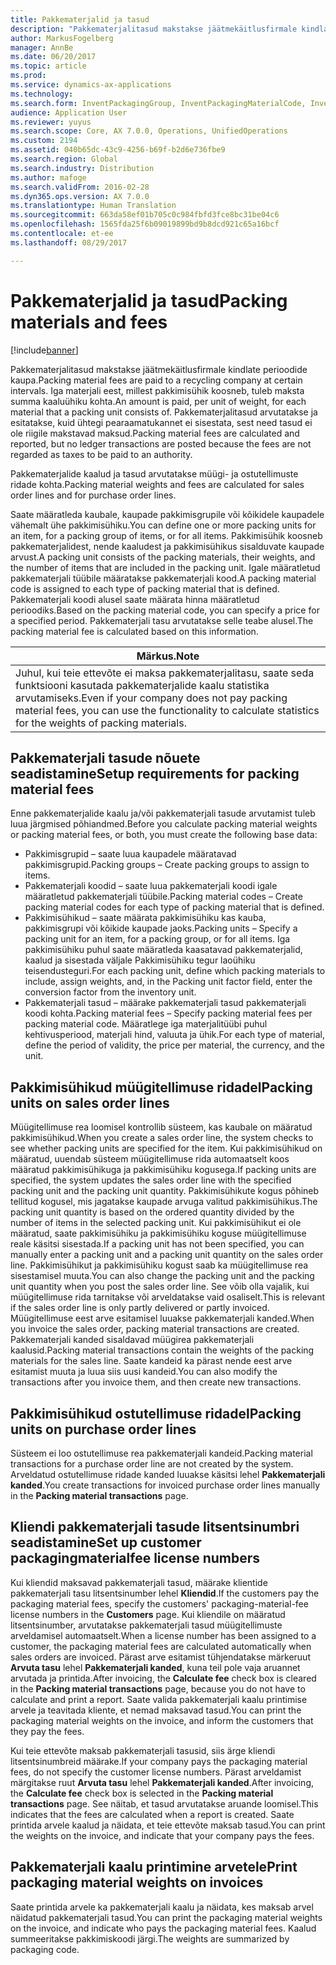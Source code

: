 ```yaml
---
title: Pakkematerjalid ja tasud
description: "Pakkematerjalitasud makstakse jäätmekäitlusfirmale kindlate perioodide kaupa. Iga materjali eest, millest pakkimisühik koosneb, tuleb maksta summa kaaluühiku kohta. Pakkematerjalitasud arvutatakse ja esitatakse, kuid ühtegi pearaamatukannet ei sisestata, sest need tasud ei ole riigile makstavad maksud."
author: MarkusFogelberg
manager: AnnBe
ms.date: 06/20/2017
ms.topic: article
ms.prod: 
ms.service: dynamics-ax-applications
ms.technology: 
ms.search.form: InventPackagingGroup, InventPackagingMaterialCode, InventPackagingMaterialFee, InventPackagingMaterialTrans, InventPackagingMaterialTransPurch, InventPackagingUnit
audience: Application User
ms.reviewer: yuyus
ms.search.scope: Core, AX 7.0.0, Operations, UnifiedOperations
ms.custom: 2194
ms.assetid: 040b65dc-43c9-4256-b69f-b2d6e736fbe9
ms.search.region: Global
ms.search.industry: Distribution
ms.author: mafoge
ms.search.validFrom: 2016-02-28
ms.dyn365.ops.version: AX 7.0.0
ms.translationtype: Human Translation
ms.sourcegitcommit: 663da58ef01b705c0c984fbfd3fce8bc31be04c6
ms.openlocfilehash: 1565fda25f6b09019899bd9b8dcd921c65a16bcf
ms.contentlocale: et-ee
ms.lasthandoff: 08/29/2017

---
```


# <a name="packing-materials-and-fees"></a><span data-ttu-id="2d3dd-105">Pakkematerjalid ja tasud</span><span class="sxs-lookup"><span data-stu-id="2d3dd-105">Packing materials and fees</span></span>

[!include[banner](../includes/banner.md)]


<span data-ttu-id="2d3dd-106">Pakkematerjalitasud makstakse jäätmekäitlusfirmale kindlate perioodide kaupa.</span><span class="sxs-lookup"><span data-stu-id="2d3dd-106">Packing material fees are paid to a recycling company at certain intervals.</span></span> <span data-ttu-id="2d3dd-107">Iga materjali eest, millest pakkimisühik koosneb, tuleb maksta summa kaaluühiku kohta.</span><span class="sxs-lookup"><span data-stu-id="2d3dd-107">An amount is paid, per unit of weight, for each material that a packing unit consists of.</span></span> <span data-ttu-id="2d3dd-108">Pakkematerjalitasud arvutatakse ja esitatakse, kuid ühtegi pearaamatukannet ei sisestata, sest need tasud ei ole riigile makstavad maksud.</span><span class="sxs-lookup"><span data-stu-id="2d3dd-108">Packing material fees are calculated and reported, but no ledger transactions are posted because the fees are not regarded as taxes to be paid to an authority.</span></span>

<span data-ttu-id="2d3dd-109">Pakkematerjalide kaalud ja tasud arvutatakse müügi- ja ostutellimuste ridade kohta.</span><span class="sxs-lookup"><span data-stu-id="2d3dd-109">Packing material weights and fees are calculated for sales order lines and for purchase order lines.</span></span>

<span data-ttu-id="2d3dd-110">Saate määratleda kaubale, kaupade pakkimisgrupile või kõikidele kaupadele vähemalt ühe pakkimisühiku.</span><span class="sxs-lookup"><span data-stu-id="2d3dd-110">You can define one or more packing units for an item, for a packing group of items, or for all items.</span></span> <span data-ttu-id="2d3dd-111">Pakkimisühik koosneb pakkematerjalidest, nende kaaludest ja pakkimisühikus sisalduvate kaupade arvust.</span><span class="sxs-lookup"><span data-stu-id="2d3dd-111">A packing unit consists of the packing materials, their weights, and the number of items that are included in the packing unit.</span></span> <span data-ttu-id="2d3dd-112">Igale määratletud pakkematerjali tüübile määratakse pakkematerjali kood.</span><span class="sxs-lookup"><span data-stu-id="2d3dd-112">A packing material code is assigned to each type of packing material that is defined.</span></span> <span data-ttu-id="2d3dd-113">Pakkematerjali koodi alusel saate määrata hinna määratletud perioodiks.</span><span class="sxs-lookup"><span data-stu-id="2d3dd-113">Based on the packing material code, you can specify a price for a specified period.</span></span> <span data-ttu-id="2d3dd-114">Pakkematerjali tasu arvutatakse selle teabe alusel.</span><span class="sxs-lookup"><span data-stu-id="2d3dd-114">The packing material fee is calculated based on this information.</span></span>

| <span data-ttu-id="2d3dd-115">**Märkus.**</span><span class="sxs-lookup"><span data-stu-id="2d3dd-115">**Note**</span></span>                                                                                                                                             |
|------------------------------------------------------------------------------------------------------------------------------------------------------|
| <span data-ttu-id="2d3dd-116">Juhul, kui teie ettevõte ei maksa pakkematerjalitasu, saate seda funktsiooni kasutada pakkematerjalide kaalu statistika arvutamiseks.</span><span class="sxs-lookup"><span data-stu-id="2d3dd-116">Even if your company does not pay packing material fees, you can use the functionality to calculate statistics for the weights of packing materials.</span></span> |

## <a name="setup-requirements-for-packing-material-fees"></a><span data-ttu-id="2d3dd-117">Pakkematerjali tasude nõuete seadistamine</span><span class="sxs-lookup"><span data-stu-id="2d3dd-117">Setup requirements for packing material fees</span></span>
<span data-ttu-id="2d3dd-118">Enne pakkematerjalide kaalu ja/või pakkematerjali tasude arvutamist tuleb luua järgmised põhiandmed.</span><span class="sxs-lookup"><span data-stu-id="2d3dd-118">Before you calculate packing material weights or packing material fees, or both, you must create the following base data:</span></span>

-   <span data-ttu-id="2d3dd-119">Pakkimisgrupid – saate luua kaupadele määratavad pakkimisgrupid.</span><span class="sxs-lookup"><span data-stu-id="2d3dd-119">Packing groups – Create packing groups to assign to items.</span></span>
-   <span data-ttu-id="2d3dd-120">Pakkematerjali koodid – saate luua pakkematerjali koodi igale määratletud pakkematerjali tüübile.</span><span class="sxs-lookup"><span data-stu-id="2d3dd-120">Packing material codes – Create packing material codes for each type of packing material that is defined.</span></span>
-   <span data-ttu-id="2d3dd-121">Pakkimisühikud – saate määrata pakkimisühiku kas kauba, pakkimisgrupi või kõikide kaupade jaoks.</span><span class="sxs-lookup"><span data-stu-id="2d3dd-121">Packing units – Specify a packing unit for an item, for a packing group, or for all items.</span></span> <span data-ttu-id="2d3dd-122">Iga pakkimisühiku puhul saate määratleda kaasatavad pakkematerjalid, kaalud ja sisestada väljale Pakkimisühiku tegur laoühiku teisendusteguri.</span><span class="sxs-lookup"><span data-stu-id="2d3dd-122">For each packing unit, define which packing materials to include, assign weights, and, in the Packing unit factor field, enter the conversion factor from the inventory unit.</span></span>
-   <span data-ttu-id="2d3dd-123">Pakkematerjali tasud – määrake pakkematerjali tasud pakkematerjali koodi kohta.</span><span class="sxs-lookup"><span data-stu-id="2d3dd-123">Packing material fees – Specify packing material fees per packing material code.</span></span> <span data-ttu-id="2d3dd-124">Määratlege iga materjalitüübi puhul kehtivusperiood, materjali hind, valuuta ja ühik.</span><span class="sxs-lookup"><span data-stu-id="2d3dd-124">For each type of material, define the period of validity, the price per material, the currency, and the unit.</span></span>

## <a name="packing-units-on-sales-order-lines"></a><span data-ttu-id="2d3dd-125">Pakkimisühikud müügitellimuse ridadel</span><span class="sxs-lookup"><span data-stu-id="2d3dd-125">Packing units on sales order lines</span></span>
<span data-ttu-id="2d3dd-126">Müügitellimuse rea loomisel kontrollib süsteem, kas kaubale on määratud pakkimisühikud.</span><span class="sxs-lookup"><span data-stu-id="2d3dd-126">When you create a sales order line, the system checks to see whether packing units are specified for the item.</span></span> <span data-ttu-id="2d3dd-127">Kui pakkimisühikud on määratud, uuendab süsteem müügitellimuse rida automaatselt koos määratud pakkimisühikuga ja pakkimisühiku kogusega.</span><span class="sxs-lookup"><span data-stu-id="2d3dd-127">If packing units are specified, the system updates the sales order line with the specified packing unit and the packing unit quantity.</span></span> <span data-ttu-id="2d3dd-128">Pakkimisühikute kogus põhineb tellitud kogusel, mis jagatakse kaupade arvuga valitud pakkimisühikus.</span><span class="sxs-lookup"><span data-stu-id="2d3dd-128">The packing unit quantity is based on the ordered quantity divided by the number of items in the selected packing unit.</span></span> <span data-ttu-id="2d3dd-129">Kui pakkimisühikut ei ole määratud, saate pakkimisühiku ja pakkimisühiku koguse müügitellimuse reale käsitsi sisestada.</span><span class="sxs-lookup"><span data-stu-id="2d3dd-129">If a packing unit has not been specified, you can manually enter a packing unit and a packing unit quantity on the sales order line.</span></span> <span data-ttu-id="2d3dd-130">Pakkimisühikut ja pakkimisühiku kogust saab ka müügitellimuse rea sisestamisel muuta.</span><span class="sxs-lookup"><span data-stu-id="2d3dd-130">You can also change the packing unit and the packing unit quantity when you post the sales order line.</span></span> <span data-ttu-id="2d3dd-131">See võib olla vajalik, kui müügitellimuse rida tarnitakse või arveldatakse vaid osaliselt.</span><span class="sxs-lookup"><span data-stu-id="2d3dd-131">This is relevant if the sales order line is only partly delivered or partly invoiced.</span></span> <span data-ttu-id="2d3dd-132">Müügitellimuse eest arve esitamisel luuakse pakkematerjali kanded.</span><span class="sxs-lookup"><span data-stu-id="2d3dd-132">When you invoice the sales order, packing material transactions are created.</span></span> <span data-ttu-id="2d3dd-133">Pakkematerjali kanded sisaldavad müügirea pakkematerjali kaalusid.</span><span class="sxs-lookup"><span data-stu-id="2d3dd-133">Packing material transactions contain the weights of the packing materials for the sales line.</span></span> <span data-ttu-id="2d3dd-134">Saate kandeid ka pärast nende eest arve esitamist muuta ja luua siis uusi kandeid.</span><span class="sxs-lookup"><span data-stu-id="2d3dd-134">You can also modify the transactions after you invoice them, and then create new transactions.</span></span>

## <a name="packing-units-on-purchase-order-lines"></a><span data-ttu-id="2d3dd-135">Pakkimisühikud ostutellimuse ridadel</span><span class="sxs-lookup"><span data-stu-id="2d3dd-135">Packing units on purchase order lines</span></span>
<span data-ttu-id="2d3dd-136">Süsteem ei loo ostutellimuse rea pakkematerjali kandeid.</span><span class="sxs-lookup"><span data-stu-id="2d3dd-136">Packing material transactions for a purchase order line are not created by the system.</span></span> <span data-ttu-id="2d3dd-137">Arveldatud ostutellimuse ridade kanded luuakse käsitsi lehel **Pakkematerjali kanded**.</span><span class="sxs-lookup"><span data-stu-id="2d3dd-137">You create transactions for invoiced purchase order lines manually in the **Packing material transactions** page.</span></span>

## <a name="set-up-customer-packagingmaterialfee-license-numbers"></a><span data-ttu-id="2d3dd-138">Kliendi pakkematerjali tasude litsentsinumbri seadistamine</span><span class="sxs-lookup"><span data-stu-id="2d3dd-138">Set up customer packagingmaterialfee license numbers</span></span>
<span data-ttu-id="2d3dd-139">Kui kliendid maksavad pakkematerjali tasud, määrake klientide pakkematerjali tasu litsentsinumber lehel **Kliendid**.</span><span class="sxs-lookup"><span data-stu-id="2d3dd-139">If the customers pay the packaging material fees, specify the customers' packaging-material-fee license numbers in the **Customers** page.</span></span> <span data-ttu-id="2d3dd-140">Kui kliendile on määratud litsentsinumber, arvutatakse pakkematerjali tasud müügitellimuste arveldamisel automaatselt.</span><span class="sxs-lookup"><span data-stu-id="2d3dd-140">When a license number has been assigned to a customer, the packaging material fees are calculated automatically when sales orders are invoiced.</span></span> <span data-ttu-id="2d3dd-141">Pärast arve esitamist tühjendatakse märkeruut **Arvuta tasu** lehel **Pakkematerjali kanded**, kuna teil pole vaja aruannet arvutada ja printida.</span><span class="sxs-lookup"><span data-stu-id="2d3dd-141">After invoicing, the **Calculate fee** check box is cleared in the **Packing material transactions** page, because you do not have to calculate and print a report.</span></span> <span data-ttu-id="2d3dd-142">Saate valida pakkematerjali kaalu printimise arvele ja teavitada kliente, et nemad maksavad tasud.</span><span class="sxs-lookup"><span data-stu-id="2d3dd-142">You can print the packaging material weights on the invoice, and inform the customers that they pay the fees.</span></span> 

<span data-ttu-id="2d3dd-143">Kui teie ettevõte maksab pakkematerjali tasusid, siis ärge kliendi litsentsinumbreid määrake.</span><span class="sxs-lookup"><span data-stu-id="2d3dd-143">If your company pays the packaging material fees, do not specify the customer license numbers.</span></span> <span data-ttu-id="2d3dd-144">Pärast arveldamist märgitakse ruut **Arvuta tasu** lehel **Pakkematerjali kanded**.</span><span class="sxs-lookup"><span data-stu-id="2d3dd-144">After invoicing, the **Calculate fee** check box is selected in the **Packing material transactions** page.</span></span> <span data-ttu-id="2d3dd-145">See näitab, et tasud arvutatakse aruande loomisel.</span><span class="sxs-lookup"><span data-stu-id="2d3dd-145">This indicates that the fees are calculated when a report is created.</span></span> <span data-ttu-id="2d3dd-146">Saate printida arvele kaalud ja näidata, et teie ettevõte maksab tasud.</span><span class="sxs-lookup"><span data-stu-id="2d3dd-146">You can print the weights on the invoice, and indicate that your company pays the fees.</span></span>

## <a name="print-packaging-material-weights-on-invoices"></a><span data-ttu-id="2d3dd-147">Pakkematerjali kaalu printimine arvetele</span><span class="sxs-lookup"><span data-stu-id="2d3dd-147">Print packaging material weights on invoices</span></span>
<span data-ttu-id="2d3dd-148">Saate printida arvele ka pakkematerjali kaalu ja näidata, kes maksab arvel näidatud pakkematerjali tasud.</span><span class="sxs-lookup"><span data-stu-id="2d3dd-148">You can print the packaging material weights on the invoice, and indicate who pays the packaging material fees.</span></span> <span data-ttu-id="2d3dd-149">Kaalud summeeritakse pakkimiskoodi järgi.</span><span class="sxs-lookup"><span data-stu-id="2d3dd-149">The weights are summarized by packaging code.</span></span>
 





